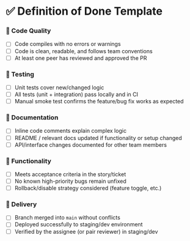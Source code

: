 # ✅ Definition of Done Template

### 🔹 Code Quality

- [ ] Code compiles with no errors or warnings
- [ ] Code is clean, readable, and follows team conventions
- [ ] At least one peer has reviewed and approved the PR

### 🔹 Testing

- [ ] Unit tests cover new/changed logic
- [ ] All tests (unit + integration) pass locally and in CI
- [ ] Manual smoke test confirms the feature/bug fix works as expected

### 🔹 Documentation

- [ ] Inline code comments explain complex logic
- [ ] README / relevant docs updated if functionality or setup changed
- [ ] API/interface changes documented for other team members

### 🔹 Functionality

- [ ] Meets acceptance criteria in the story/ticket
- [ ] No known high-priority bugs remain unfixed
- [ ] Rollback/disable strategy considered (feature toggle, etc.)

### 🔹 Delivery

- [ ] Branch merged into `main` without conflicts
- [ ] Deployed successfully to staging/dev environment
- [ ] Verified by the assignee (or pair reviewer) in staging/dev

